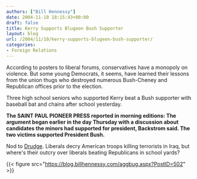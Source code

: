 ```yaml
---
authors: ["Bill Hennessy"]
date: 2004-11-10 18:15:43+00:00
draft: false
title: Kerry Supports Blugeon Bush Supporter
layout: blog
url: /2004/11/10/kerry-supports-blugeon-bush-supporter/
categories:
- Foreign Relations
---
```


According to posters to liberal forums, conservatives have a monopoly on violence. But some young Democrats, it seems, have learned their lessons from the union thugs who destroyed numerous Bush-Cheney and Republican offices prior to the election.




Three high school seniors who supported Kerry beat a Bush supporter with baseball bat and chains after school yesterday.




**The SAINT PAUL PIONEER PRESS reported in morning editions: The argument began earlier in the day Thursday with a discussion about candidates the minors had supported for president, Backstrom said. The two victims supported President Bush.**  





Nod to [Drudge](https://www.drudgereport.com). Liberals decry American troops killing terrorists in Iraq, but where's their outcry over liberals beating Republicans in school yards?

{{< figure src="https://blog.billhennessy.com/aggbug.aspx?PostID=502" >}}

